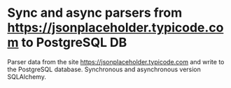 # Sync and async parsers from https://jsonplaceholder.typicode.com to PostgreSQL DB
Parser data from the site https://jsonplaceholder.typicode.com and write to the PostgreSQL database.
Synchronous and asynchronous version SQLAlchemy.
